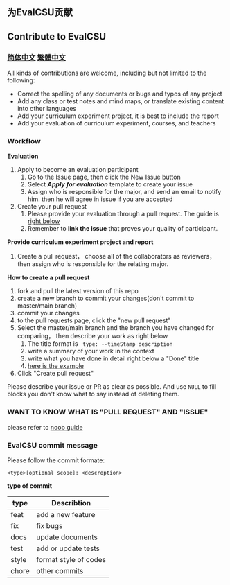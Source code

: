 ## 为EvalCSU贡献
## Contribute to EvalCSU
### [简体中文](../zh-simplify/CONTRIBUTION.md) [繁體中文](../zh-tradition/contirbution.md)

All kinds of contributions are welcome, including but not limited to the following:

- Correct the spelling of any documents or bugs and typos of any project
- Add any class or test notes and mind maps, or translate existing content into other languages
- Add your curriculum  experiment project, it is best to include the report
- Add your evaluation of curriculum  experiment, courses, and teachers
   
### Workflow
**Evaluation**
1. Apply to become an evaluation participant
   1. Go to the Issue page, then click the New Issue button
   2. Select ***Apply for evaluation*** template to create your issue
   3. Assign who is responsible for the major, and send an email to notify him. then he will agree in issue if you are accepted
2. Create your pull request
   1. Please provide your evaluation through a pull request. The guide is [right below](#26-)
   2. Remember to **link the issue** that proves your quality of participant.

**Provide curriculum experiment project and report**
 
1. Create a pull request， choose all of the collaborators as reviewers， then assign who is responsible for the relating major.

**How to create a pull request**

1. fork and pull the latest version of this repo
2. create a new branch to commit your changes(don't commit to master/main branch)
3. commit your changes
4. to the pull requests page, click the "new pull request"
5. Select the master/main branch and the branch you have changed for comparing， then describe your work as right below
   1. The title format is ``` type: --timeStamp description```
   2. write a summary of your work in the context
   3. write what you have done in detail right below a "Done" title
   4. [here is the example](https://github.com/Jacob953/evalcsu/pull/3)
6. Click "Create pull request"

Please describe your issue or PR as clear as possible. And use ``NULL`` to fill blocks you don't know what to say instead of deleting them.

### WANT TO KNOW WHAT IS "PULL REQUEST" AND "ISSUE"
please refer to [noob guide](NOOBGUIDE.md)

### EvalCSU commit message

Please follow the commit formate:

```
<type>[optional scope]: <descroption>
```

**type of commit**

  <table margin="center">
    <thead>
        <tr>
            <th>type</th>
          	<th>Describtion</th>
        </tr>
    </thead>
    <tbody>
        <tr>
            <td>feat</td>
            <td>add a new feature</td>
        </tr>
      	<tr>
            <td>fix</td>
            <td>fix bugs</td>
     		</tr>
     	 	<tr>
            <td>docs</td>
            <td>update documents</td>
      	</tr>
      	<tr>
            <td>test</td>
            <td>add or update tests</td>
      	</tr>
      	<tr>
            <td>style</td>
            <td>format style of codes</td>
      	</tr>
      	<tr>
            <td>chore</td>
            <td>other commits</td>
      	</tr>
    </tbody>
  </table>
</div>